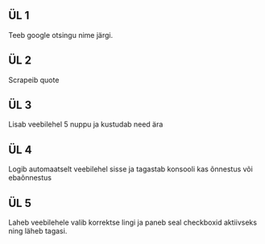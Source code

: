 <h2>ÜL 1</h2>
<p>Teeb google otsingu nime järgi.</p>
<h2>ÜL 2</h2>
<p>Scrapeib quote</p>
<h2>ÜL 3</h2>
<p>Lisab veebilehel 5 nuppu ja kustudab need ära</p>
<h2>ÜL 4</h2>
<p>Logib automaatselt veebilehel sisse ja tagastab konsooli kas õnnestus või ebaõnnestus</p>
<h2>ÜL 5</h2>
<p>Laheb veebilehele valib korrektse lingi ja paneb seal checkboxid aktiivseks ning läheb tagasi.</p>
